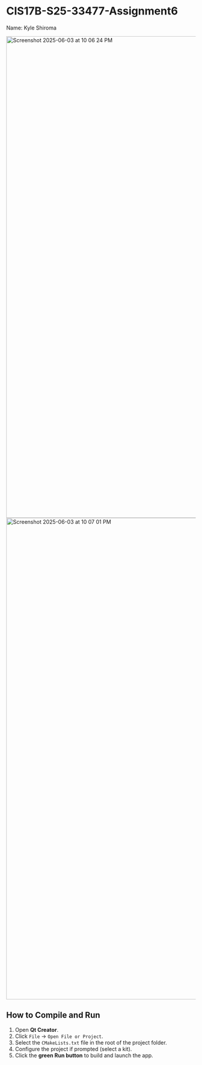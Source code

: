 # CIS17B-S25-33477-Assignment6
Name: Kyle Shiroma

<img width="1280" alt="Screenshot 2025-06-03 at 10 06 24 PM" src="https://github.com/user-attachments/assets/b3c81de5-7f8a-4676-a604-84b73226011a" />

<img width="1280" alt="Screenshot 2025-06-03 at 10 07 01 PM" src="https://github.com/user-attachments/assets/c6ae6697-f99d-4e41-a95e-6d19ba25575c" />


## How to Compile and Run
1. Open **Qt Creator**.
2. Click `File` → `Open File or Project`.
3. Select the `CMakeLists.txt` file in the root of the project folder.
4. Configure the project if prompted (select a kit).
5. Click the **green Run button** to build and launch the app.
